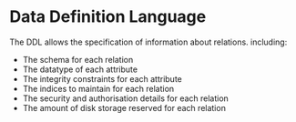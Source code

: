 # Data Definition Language
The DDL allows the specification of information about relations. including:
* The schema for each relation
* The datatype of each attribute
* The integrity constraints for each attribute
* The indices to maintain for each relation
* The security and authorisation details for each relation
* The amount of disk storage reserved for each relation